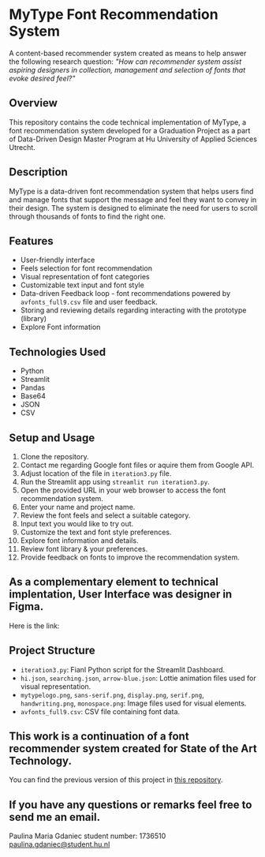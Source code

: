# MyType Font Recommendation System
A content-based recommender system created as means to help answer the following research question: _"How can recommender system assist aspiring designers in collection, management and selection of fonts that evoke desired feel?"_


## Overview
This repository contains the code technical implementation of MyType, a font recommendation system developed for a Graduation Project 
as a part of Data-Driven Design Master Program at Hu University of Applied Sciences Utrecht.


## Description
MyType is a data-driven font recommendation system that helps users find and manage fonts that support the message and feel they want to convey in their design. 
The system is designed to eliminate the need for users to scroll through thousands of fonts to find the right one.


## Features
- User-friendly interface
- Feels selection for font recommendation
- Visual representation of font categories
- Customizable text input and font style
- Data-driven Feedback loop - font recommendations powered by `avfonts_full9.csv` file and user feedback.
- Storing and reviewing details regarding interacting with the prototype (library)
- Explore Font information 


## Technologies Used
- Python
- Streamlit
- Pandas
- Base64
- JSON
- CSV


## Setup and Usage
1. Clone the repository.
2. Contact me regarding Google font files or aquire them from Google API.
3. Adjust location of the file in `iteration3.py` file.
4. Run the Streamlit app using `streamlit run iteration3.py`.
5. Open the provided URL in your web browser to access the font recommendation system.
6. Enter your name and project name.
7. Review the font feels and select a suitable category.
8. Input text you would like to try out.
9. Customize the text and font style preferences.
10. Explore font information and details.
11. Review font library & your preferences.
12. Provide feedback on fonts to improve the recommendation system.


## As a complementary element to technical implentation, User Interface was designer in Figma. 
Here is the link: 


## Project Structure
- `iteration3.py`: Fianl Python script for the Streamlit Dashboard.
- `hi.json`, `searching.json`, `arrow-blue.json`: Lottie animation files used for visual representation.
- `mytypelogo.png`, `sans-serif.png`, `display.png`, `serif.png`, `handwriting.png`, `monospace.png`: Image files used for visual elements.
- `avfonts_full9.csv`: CSV file containing font data.


## This work is a continuation of a font recommender system created for State of the Art Technology. 
 You can find the previous version of this project in [this repository](https://github.com/paulinagdaniec/font-recommender-system).



## If you have any questions or remarks feel free to send me an email. 


Paulina Maria Gdaniec 
student number: 1736510
paulina.gdaniec@student.hu.nl 
